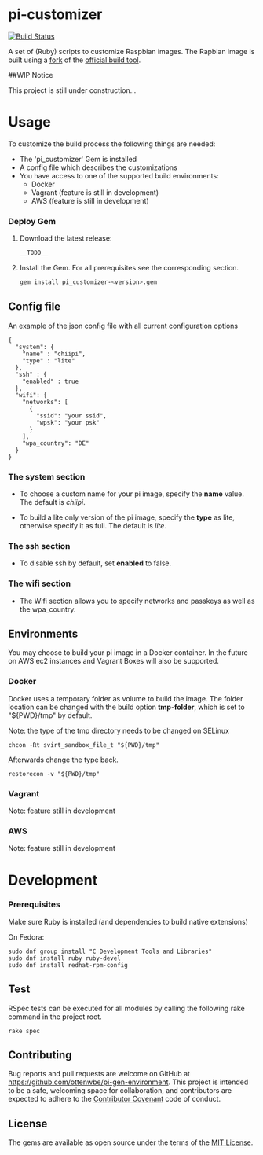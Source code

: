 # pi-customizer

[![Build Status](https://travis-ci.org/ottenwbe/pi-gen-environment.svg?branch=master)](https://travis-ci.org/ottenwbe/pi-gen-environment)

A set of (Ruby) scripts to customize Raspbian images.
The Rapbian image is built using a [fork](https://github.com/ottenwbe/pi-gen.git) of the [official build tool](https://github.com/RPi-Distro/pi-gen).

##WIP Notice

This project is still under construction...


# Usage

To customize the build process the following things are needed:
* The 'pi_customizer' Gem is installed
* A config file which describes the customizations
* You have access to one of the supported build environments: 
    * Docker
    * Vagrant (feature is still in development)
    * AWS (feature is still in development)

### Deploy Gem

1. Download the latest release: 

    ```bash
    __TODO__
    ```
    
1. Install the Gem. For all prerequisites see the corresponding section.
    
    ```bash
    gem install pi_customizer-<version>.gem
    ```

## Config file

An example of the json config file with all current configuration options

    {
      "system": {
        "name" : "chiipi",
        "type" : "lite"
      },
      "ssh" : {
        "enabled" : true
      },
      "wifi": {
        "networks": [
          {
            "ssid": "your ssid",
            "wpsk": "your psk"
          }
        ],
        "wpa_country": "DE"
      }
    }

### The system section

* To choose a custom name for your pi image, specify the __name__ value. The default is _chiipi_.

* To build a lite only version of the pi image, specify the __type__ as lite, otherwise specify it as full. The default is _lite_.

### The ssh section

* To disable ssh by default, set __enabled__ to false.

### The wifi section

* The Wifi section allows you to specify networks and passkeys as well as the wpa_country.

## Environments

You may choose to build your pi image in a Docker container.
In the future on AWS ec2 instances and Vagrant Boxes will also be supported.

### Docker

Docker uses a temporary folder as volume to build the image. 
The folder location can be changed with the build option __tmp-folder__, which is set to "${PWD}/tmp" by default.

Note: the type of the tmp directory needs to be changed on SELinux

    chcon -Rt svirt_sandbox_file_t "${PWD}/tmp"
    
Afterwards change the type back.    
    
    restorecon -v "${PWD}/tmp"

### Vagrant

Note: feature still in development

### AWS

Note: feature still in development

# Development

### Prerequisites

Make sure Ruby is installed (and dependencies to build native extensions)

On Fedora:

    sudo dnf group install "C Development Tools and Libraries"
    sudo dnf install ruby ruby-devel     
    sudo dnf install redhat-rpm-config 
    
## Test

RSpec tests can be executed for all modules by calling the following rake command in the project root.

    rake spec
    
## Contributing

Bug reports and pull requests are welcome on GitHub at https://github.com/ottenwbe/pi-gen-environment. This project is intended to be a safe, welcoming space for collaboration, and contributors are expected to adhere to the [Contributor Covenant](http://contributor-covenant.org) code of conduct.
    
## License

The gems are available as open source under the terms of the [MIT License](http://opensource.org/licenses/MIT).
    